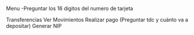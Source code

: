 Menu 
-Preguntar los 16 digitos del numero de tarjeta

Transferencias 
Ver Movimientos
Realizar pago (Preguntar tdc y cuánto va a depositar) 
Generar NIP
